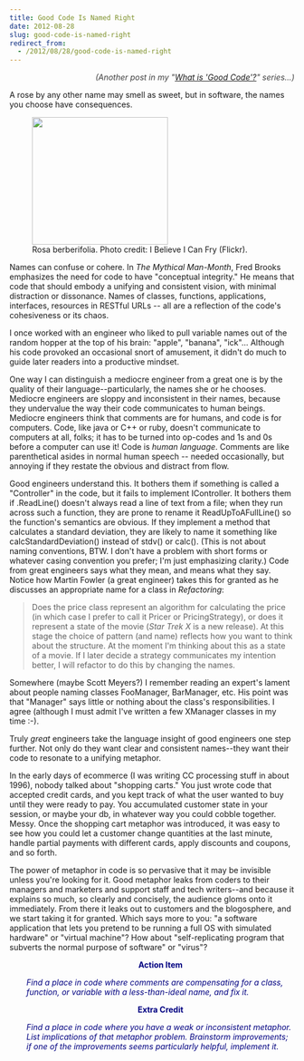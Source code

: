 ```yaml
---
title: Good Code Is Named Right
date: 2012-08-28
slug: good-code-is-named-right
redirect_from:
  - /2012/08/28/good-code-is-named-right
---
```


<p style="text-align:right;"><em><span style="color:#404040;">(Another post in my "<a title="What Is “Good Code”?" href="what-is-good-code.md">What is 'Good Code'?</a>" series...)</span></em></p>
A rose by any other name may smell as sweet, but in software, the names you choose have consequences.

<figure><img title="rosa berberifolia" src="http://farm1.staticflickr.com/28/51430866_94b353ee35_m.jpg" alt="" width="240" height="225" /><figcaption>Rosa berberifolia. Photo credit: I Believe I Can Fry (Flickr).</figcaption></figure>

Names can confuse or cohere. In <em>The Mythical Man-Month</em>, Fred Brooks emphasizes the need for code to have "conceptual integrity." He means that code that should embody a unifying and consistent vision, with minimal distraction or dissonance. Names of classes, functions, applications, interfaces, resources in RESTful URLs -- all are a reflection of the code's cohesiveness or its chaos.

I once worked with an engineer who liked to pull variable names out of the random hopper at the top of his brain: "apple", "banana", "ick"... Although his code provoked an occasional snort of amusement, it didn't do much to guide later readers into a productive mindset.

One way I can distinguish a mediocre engineer from a great one is by the quality of their language--particularly, the names she or he chooses. Mediocre engineers are sloppy and inconsistent in their names, because they undervalue the way their code communicates to human beings. Mediocre engineers think that comments are for humans, and code is for computers. Code, like java or C++ or ruby, doesn't communicate to computers at all, folks; it has to be turned into op-codes and 1s and 0s before a computer can use it! Code is <em>human language</em>. Comments are like parenthetical asides in normal human speech -- needed occasionally, but annoying if they restate the obvious and distract from flow.

Good engineers understand this. It bothers them if something is called a "Controller" in the code, but it fails to implement IController. It bothers them if .ReadLine() doesn't always read a line of text from a file; when they run across such a function, they are prone to rename it ReadUpToAFullLine() so the function's semantics are obvious. If they implement a method that calculates a standard deviation, they are likely to name it something like calcStandardDeviation() instead of stdv() or calc(). (This is not about naming conventions, BTW. I don't have a problem with short forms or whatever casing convention you prefer; I'm just emphasizing clarity.) Code from great engineers says what they mean, and means what they say. Notice how Martin Fowler (a great engineer) takes this for granted as he discusses an appropriate name for a class in <em>Refactoring</em>:
<blockquote>Does the price class represent an algorithm for calculating the price (in which case I prefer to call it Pricer or PricingStrategy), or does it represent a state of the movie (<em>Star Trek X</em> is a new release). At this stage the choice of pattern (and name) reflects how you want to think about the structure. At the moment I'm thinking about this as a state of a movie. If I later decide a strategy communicates my intention better, I will refactor to do this by changing the names.</blockquote>
Somewhere (maybe Scott Meyers?) I remember reading an expert's lament about people naming classes FooManager, BarManager, etc. His point was that "Manager" says little or nothing about the class's responsibilities. I agree (although I must admit I've written a few XManager classes in my time :-).

Truly<em> great</em> engineers take the language insight of good engineers one step further. Not only do they want clear and consistent names--they want their code to resonate to a unifying metaphor.

In the early days of ecommerce (I was writing CC processing stuff in about 1996), nobody talked about "shopping carts." You just wrote code that accepted credit cards, and you kept track of what the user wanted to buy until they were ready to pay. You accumulated customer state in your session, or maybe your db, in whatever way you could cobble together. Messy. Once the shopping cart metaphor was introduced, it was easy to see how you could let a customer change quantities at the last minute, handle partial payments with different cards, apply discounts and coupons, and so forth.

The power of metaphor in code is so pervasive that it may be invisible unless you're looking for it. Good metaphor leaks from coders to their managers and marketers and support staff and tech writers--and because it explains so much, so clearly and concisely, the audience gloms onto it immediately. From there it leaks out to customers and the blogosphere, and we start taking it for granted. Which says more to you: "a software application that lets you pretend to be running a full OS with simulated hardware" or "virtual machine"? How about "self-replicating program that subverts the normal purpose of software" or "virus"?
<p style="text-align:center;padding-left:30px;"><strong><span style="color:#000080;">Action Item</span></strong></p>
<p style="padding-left:30px;"><em><span style="color:#000080;">Find a place in code where comments are compensating for a class, function, or variable with a less-than-ideal name, and fix it.</span></em></p>
<p style="text-align:center;padding-left:30px;"><span style="color:#000080;"><strong>Extra Credit</strong></span></p>
<p style="padding-left:30px;"><em><span style="color:#000080;">Find a place in code where you have a weak or inconsistent metaphor. List implications of that metaphor problem. Brainstorm improvements; if one of the improvements seems particularly helpful, implement it.</span></em></p>

